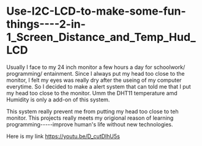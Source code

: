 # Use-I2C-LCD-to-make-some-fun-things----2-in-1_Screen_Distance_and_Temp_Hud_LCD
Usually I face to my 24 inch monitor a few hours a day for schoolwork/ programming/ entainment. Since I always put my head too close to the monitor, I felt my eyes was really dry after the useing of my computer everytime. So I decided to make a alert system that can told me that I put my head too close to the monitor. Umm the DHT11 temperature amd Humidity is only a add-on of this system.

This system really prevent me from putting my head too close to teh monitor. This projects really meets my origional reason of learning programming-----improve human's life without new technologies.

Here is my link
https://youtu.be/D_cutDIhU5s

